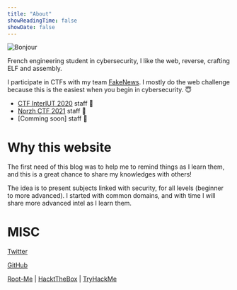 ```yaml
---
title: "About"
showReadingTime: false
showDate: false
---
```


![Bonjour](https://media.giphy.com/media/dBCh3ktuUekw5OMJqg/giphy.gif)

French engineering student in cybersecurity, I like the web, reverse, crafting ELF and assembly.

I participate in CTFs with my team [FakeNews](https://fakenews.sh). I mostly do the web challenge because this is the easiest when you begin in cybersecurity. :innocent:

* [CTF InterIUT 2020](https://twitter.com/CTF_Inter_IUT) staff 🏁
* [Norzh CTF 2021](https://norzh-ctf.fr) staff 🧭
* [Comming soon] staff 🏦

# Why this website

The first need of this blog was to help me to remind things as I learn them, and this is a great chance to share my knowledges with others!

The idea is to present subjects linked with security, for all levels (beginner to more advanced). I started with common domains, and with time I will share more advanced intel as I learn them.

# MISC

[Twitter](https://twitter.com/0x_Ninja)

[GitHub](https://github.com/OxNinja)

[Root-Me](https://www.root-me.org/0xNinja) | [HacktTheBox](https://app.hackthebox.eu/profile/100982) | [TryHackMe](https://tryhackme.com/p/0xNinja)
